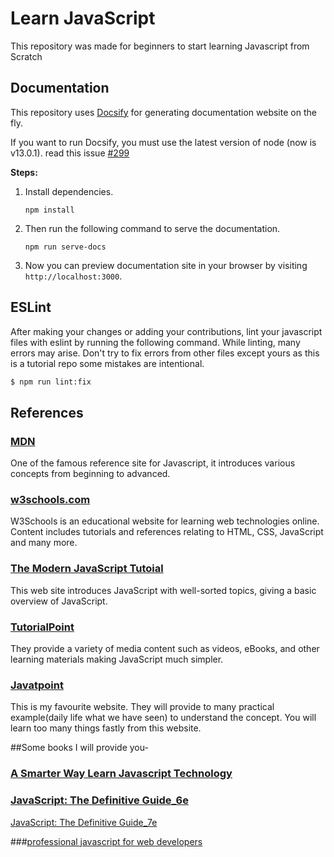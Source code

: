 # Learn JavaScript

This repository was made for beginners to start learning Javascript from Scratch

## Documentation

This repository uses [Docsify](https://docsify.js.org) for generating documentation website on the fly.

If you want to run Docsify, you must use the latest version of node (now is v13.0.1).
read this issue [#299](https://github.com/Swap76/Learn-JavaScript/issues/299)


**Steps:**
1. Install dependencies.
   ```
   npm install
   ```
2. Then run the following command to serve the documentation.
   ```
   npm run serve-docs
   ```
3. Now you can preview documentation site in your browser by visiting `http://localhost:3000`.

## ESLint

After making your changes or adding your contributions, lint your javascript files with eslint by running the following command.
While linting, many errors may arise. Don't try to fix errors from other files except yours as this is a tutorial repo some mistakes are intentional.

```sh
$ npm run lint:fix
```

## References

### [MDN](https://developer.mozilla.org/en-US/docs/Web/JavaScript)
One of the famous reference site for Javascript, it introduces various concepts from beginning to advanced.

### [w3schools.com](https://www.w3schools.com/js/)
W3Schools is an educational website for learning web technologies online. Content includes tutorials and references relating to HTML, CSS, JavaScript and many more.

### [The Modern JavaScript Tutoial](https://javascript.info/)
This web site introduces JavaScript with well-sorted topics, giving a basic overview of JavaScript.

### [TutorialPoint](https://www.tutorialspoint.com/index.htm)
They provide a variety of media content such as videos, eBooks, and other learning materials making JavaScript much simpler.

### [Javatpoint](https://www.javatpoint.com/javascript-tutorial)
This is my favourite website. They will provide to many practical example(daily life what we have seen) to understand the concept. You will learn too many things fastly from this website.

##Some books I will provide you-

### [A Smarter Way Learn Javascript Technology](https://www.amazon.in/Smarter-Way-Learn-Javascript-Technology/dp/1497408180/ref=pd_lpo_14_t_0/262-0864858-5988745?_encoding=UTF8&pd_rd_i=1497408180&pd_rd_r=904b6950-3338-41fd-9277-fe8f457e8865&pd_rd_w=2LCUX&pd_rd_wg=VTzvW&pf_rd_p=6b10875b-45e7-4b58-9b02-21bb75fd5289&pf_rd_r=5X3PYWSAHTT34TMZDZ5W&psc=1&refRID=5X3PYWSAHTT34TMZDZ5W)

### [JavaScript: The Definitive Guide_6e](https://www.amazon.in/JavaScript-Definitive-Guide-6e-Guides/dp/0596805527/ref=pd_lpo_14_t_1/262-0864858-5988745?_encoding=UTF8&pd_rd_i=0596805527&pd_rd_r=9bf8a5c8-ddbb-49d2-b202-dfdffa54e72a&pd_rd_w=v8v0O&pd_rd_wg=rE1D8&pf_rd_p=6b10875b-45e7-4b58-9b02-21bb75fd5289&pf_rd_r=Y8KT4DCM6HRZGF99NFPW&psc=1&refRID=Y8KT4DCM6HRZGF99NFPW)
[JavaScript: The Definitive Guide_7e](https://www.amazon.in/JavaScript-Definitive-Guide-David-Flanagan/dp/1491952024)

###[professional javascript for web developers](https://knowdemia.com/ebook/professional-javascript-for-web-developers-4th-edition-pdf/)
